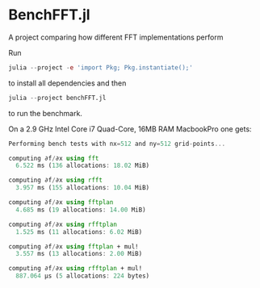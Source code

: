 # BenchFFT.jl
A project comparing how different FFT implementations perform


Run
```julia
julia --project -e 'import Pkg; Pkg.instantiate();'
```
to install all dependencies and then
```julia
julia --project benchFFT.jl
```
to run the benchmark.


On a 2.9 GHz Intel Core i7 Quad-Core, 16MB RAM MacbookPro one gets:
```julia
Performing bench tests with nx=512 and ny=512 grid-points...

computing ∂f/∂x using fft
  6.522 ms (136 allocations: 18.02 MiB)

computing ∂f/∂x using rfft
  3.957 ms (155 allocations: 10.04 MiB)

computing ∂f/∂x using fftplan
  4.685 ms (19 allocations: 14.00 MiB)

computing ∂f/∂x using rfftplan
  1.525 ms (11 allocations: 6.02 MiB)

computing ∂f/∂x using fftplan + mul!
  3.557 ms (13 allocations: 2.00 MiB)

computing ∂f/∂x using rfftplan + mul!
  887.064 μs (5 allocations: 224 bytes)
```
